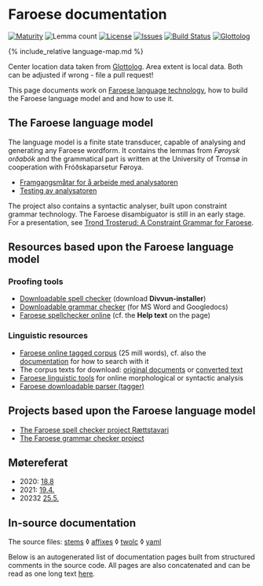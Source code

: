 # Faroese documentation

<div class="twocolumn map" markdown="1">

[![Maturity](https://img.shields.io/endpoint?url=https%3A%2F%2Fraw.githubusercontent.com%2Fgiellalt%2Flang-fao%2Fgh-pages%2Fmaturity.json)](https://giellalt.github.io/MaturityClassification.html)
![Lemma count](https://img.shields.io/endpoint?url=https%3A%2F%2Fraw.githubusercontent.com%2Fgiellalt%2Flang-fao%2Fgh-pages%2Flemmacount.json)
[![License](https://img.shields.io/github/license/giellalt/lang-fao)](https://github.com/giellalt/lang-fao/blob/main/LICENSE)
[![Issues](https://img.shields.io/github/issues/giellalt/lang-fao)](https://github.com/giellalt/lang-fao/issues)
[![Build Status](https://builds.giellalt.org/api/badge/lang-fao?label=CI)](https://builds.giellalt.org/pipelines/lang-fao/builds/latest)
[![Glottolog](https://img.shields.io/badge/Glottolog-green)](https://glottolog.org/resource/languoid/id/faro1244)

{% include_relative language-map.md %}

Center location data taken from [Glottolog](https://glottolog.org/). Area extent is local data. Both can be adjusted if wrong - file a pull request!

</div>

This page documents work on [Faroese language technology](https://github.com/giellalt/lang-fao), how to build the Faroese language model and and how to use it.



## The Faroese language model

The language model is a finite state transducer, capable of analysing and generating any
Faroese wordform. It contains the lemmas from *Føroysk orðabók* and the grammatical part 
is written at the University of Tromsø in cooperation with Fróðskaparsetur Føroya.

-   [Framgangsmåtar for å arbeide med analysatoren](arbeide-med-analysatoren.html)
-   [Testing av analysatoren](AlleGenererteParadigmer.html)

The project also contains a syntactic analyser, built upon constraint
grammar technology. The Faroese disambiguator is still in an early stage.
For a presentation, see
[Trond Trosterud: A Constraint Grammar for Faroese](http://dspace.ut.ee/bitstream/handle/10062/14289/proceedings.pdf?sequence=1").

## Resources based upon the Faroese language model

### Proofing tools
- [Downloadable spell checker](https://divvun.no/no/index.html) (download **Divvun-installer**)
- [Downloadable grammar checker](https://divvun.no/korrektur/gramcheck.html) (for MS Word and Googledocs)
- [Faroese spellchecker online](https://divvun.org/proofing/online-speller.html) (cf. the **Help text** on the page)

### Linguistic resources
- [Faroese online tagged corpus](http://gtweb.uit.no/f_korp/?mode=fao#?lang=nb&stats_reduce=word&cqp=%5B%5D) (25 mill words), cf. also the [documentation](https://giellalt.github.io/lang/common/Korp_usage.html) for how to search with it
- The corpus texts for download: [original documents](https://github.com/giellalt/corpus-fao-orig) or [converted text](https://github.com/giellalt/corpus-fao)
- [Faroese linguistic tools](https://giellatekno.uit.no/cgi/index.fao.eng.html) for online morphological or syntactic analysis
- [Faroese downloadable parser (tagger)](https://giellalt.github.io/ling/LinguisticAnalysis.html)


## Projects based upon the Faroese language model

- [The Faroese spell checker project Rættstavari](spellchecker.md)
- [The Faroese grammar checker project](gramcheck/)


## Møtereferat

- 2020: [18.8](meetings/200818.md)
- 2021: [19.4.](meetings/210419.md) 
- 20232 [25.5.](meetings/230525.md)



## In-source documentation

The source files: [stems](https://github.com/giellalt/lang-fao/tree/main/src/fst/stems/)
 ◊ [affixes](https://github.com/giellalt/lang-fao/tree/main/src/fst/affixes)
 ◊ [twolc](https://github.com/giellalt/lang-fao/tree/main/src/fst/phonology.twolc)
 ◊ [yaml](https://github.com/giellalt/lang-fao/tree/main/test/src/gt-norm-yamls/)

Below is an autogenerated list of documentation pages built from structured comments in the source code. All pages are also concatenated and can be read as one long text [here](fao.md).
